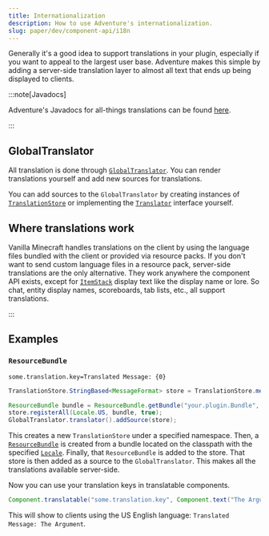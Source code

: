 ```yaml
---
title: Internationalization
description: How to use Adventure's internationalization.
slug: paper/dev/component-api/i18n
---
```


Generally it's a good idea to support translations in your plugin, especially if you want to
appeal to the largest user base. Adventure makes this simple by adding a server-side
translation layer to almost all text that ends up being displayed to clients.

:::note[Javadocs]

Adventure's Javadocs for all-things translations can be found [here](https://jd.advntr.dev/api/latest/net/kyori/adventure/translation/package-summary.html).

:::

## GlobalTranslator

All translation is done through [`GlobalTranslator`](https://jd.advntr.dev/api/latest/net/kyori/adventure/translation/GlobalTranslator.html).
You can render translations yourself and add new sources for translations.

You can add sources to the `GlobalTranslator` by creating instances of [`TranslationStore`](https://jd.advntr.dev/api/latest/net/kyori/adventure/translation/TranslationStore.html)
or implementing the [`Translator`](https://jd.advntr.dev/api/latest/net/kyori/adventure/translation/Translator.html) interface yourself.

## Where translations work

Vanilla Minecraft handles translations on the client by using the language files bundled with the client or provided via resource packs. If you don't want to send custom language files
in a resource pack, server-side translations are the only alternative. They work anywhere the component API exists, except for [`ItemStack`](jd:paper:org.bukkit.inventory.ItemStack)
display text like the display name or lore. So chat, entity display names, scoreboards, tab lists, etc., all support translations.

:::

## Examples

### `ResourceBundle`
```properties title="src/main/resources/your/plugin/Bundle_en_US.properties"
some.translation.key=Translated Message: {0}
```

```java
TranslationStore.StringBased<MessageFormat> store = TranslationStore.messageFormat(Key.key("namespace:value"));

ResourceBundle bundle = ResourceBundle.getBundle("your.plugin.Bundle", Locale.US, UTF8ResourceBundleControl.get());
store.registerAll(Locale.US, bundle, true);
GlobalTranslator.translator().addSource(store);
```

This creates a new `TranslationStore` under a specified namespace. Then, a [`ResourceBundle`](jd:java:java.util.ResourceBundle)
is created from a bundle located on the classpath with the specified [`Locale`](jd:java:java.util.Locale).
Finally, that `ResourceBundle` is added to the store. That store is then added as a source to the `GlobalTranslator`.
This makes all the translations available server-side.

Now you can use your translation keys in translatable components.

```java
Component.translatable("some.translation.key", Component.text("The Argument"))
```

This will show to clients using the US English language: `Translated Message: The Argument`.
